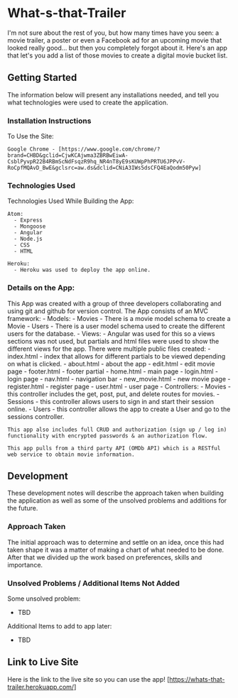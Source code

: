 # What-s-that-Trailer
  I'm not sure about the rest of you, but how many times have you seen: a movie trailer, a poster or even a Facebook ad for an upcoming movie that looked really good... but then you completely forgot about it. Here's an app that let's you add a list of those movies to create a digital movie bucket list.


## Getting Started
  The information below will present any installations needed, and tell you what technologies were used to create the application.

### Installation Instructions
  To Use the Site:

    Google Chrome - [https://www.google.com/chrome/?brand=CHBD&gclid=CjwKCAjwma3ZBRBwEiwA-CsblPyvpR22B4RBmScNdFsqzR9hq_NR4nT8yE9sKUWpPhPRTU6JPPvV-RoCpfMQAvD_BwE&gclsrc=aw.ds&dclid=CNiA3IWs5dsCFQ4EaQodm50Pyw]

### Technologies Used
  Technologies Used While Building the App:


    Atom:
      - Express
      - Mongoose
      - Angular
      - Node.js
      - CSS
      - HTML

    Heroku:
      - Heroku was used to deploy the app online.


### Details on the App:
  This App was created with a group of three developers collaborating and using git and github for version control.
  The App consists of an MVC framework:
    - Models:
     - Movies - There is a movie model schema to create a Movie
     - Users - There is a user model schema used to create the different users for the database.
    - Views:
     - Angular was used for this so a views sections was not used, but partials and html files were used to show the different views for the app. There were multiple public files created:
       - index.html - index that allows for different partials to be viewed depending on what is clicked.
       - about.html - about the app
       - edit.html - edit movie page
       - footer.html - footer partial
       - home.html - main page
       - login.html - login page
       - nav.html - navigation bar
       - new_movie.html - new movie page
       - register.html - register page
       - user.html - user page
    - Controllers:
      - Movies - this controller includes the get, post, put, and delete routes for movies.
      - Sessions - this controller allows users to sign in and start their session online.
      - Users - this controller allows the app to create a User and go to the sessions controller.

    This app also includes full CRUD and authorization (sign up / log in) functionality with encrypted passwords & an authorization flow.

    This app pulls from a third party API (OMDb API) which is a RESTful web service to obtain movie information.

## Development
  These development notes will describe the approach taken when building the application as well as some of the unsolved problems and additions for the future.

### Approach Taken
  The initial approach was to determine and settle on an idea, once this had taken shape it was a matter of making a chart of what needed to be done. After that we divided up the work based on preferences, skills and importance.

### Unsolved Problems / Additional Items Not Added
  Some unsolved problem:
  - TBD

  Additional Items to add to app later:
  - TBD

## Link to Live Site
  Here is the link to the live site so you can use the app!
  [https://whats-that-trailer.herokuapp.com/]
